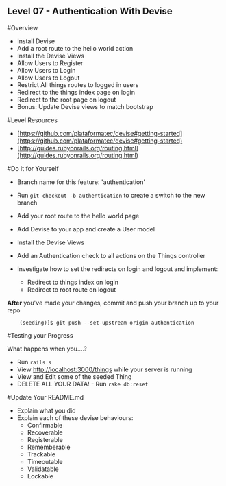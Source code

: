Level 07 - Authentication With Devise
-----------

#Overview
* Install Devise
* Add a root route to the hello world action
* Install the Devise Views
* Allow Users to Register
* Allow Users to Login
* Allow Users to Logout
* Restrict All things routes to logged in users
* Redirect to the things index page on login
* Redirect to the root page on logout
* Bonus: Update Devise views to match bootstrap

#Level Resources

* [https://github.com/plataformatec/devise#getting-started](https://github.com/plataformatec/devise#getting-started)
* [http://guides.rubyonrails.org/routing.html](http://guides.rubyonrails.org/routing.html)

#Do it for Yourself

* Branch name for this feature: 'authentication'

* Run ```git checkout -b authentication``` to create a switch to the new branch

* Add your root route to the hello world page

* Add Devise to your app and create a User model

* Install the Devise Views

* Add an Authentication check to all actions on the Things controller

* Investigate how to set the redirects on login and logout and implement: 
	* Redirect to things index on login
	* Redirect to root route on logout


__After__ you've made your changes, commit and push your branch up to your repo

```
	(seeding)]$ git push --set-upstream origin authentication
```

#Testing your Progress

What happens when you....?

* Run ```rails s```
* View [http://localhost:3000/things](http://localhost:3000/things) while your server is running
* View and Edit some of the seeded Thing
* DELETE ALL YOUR DATA! - Run ```rake db:reset```

#Update Your README.md

* Explain what you did
* Explain each of these devise behaviours:
	* Confirmable
	* Recoverable
	* Registerable
	* Rememberable
	* Trackable
	* Timeoutable
	* Validatable
	* Lockable



